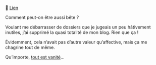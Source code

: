 🔗 [Lien](https://www.ralentirtravaux.com/le_blog/le-miserable/) 

Comment peut-on être aussi bête ?

Voulant me débarrasser de dossiers que je jugeais un peu hâtivement inutiles, j’ai supprimé la quasi totalité de mon blog. Rien que ça !

Évidemment, cela n’avait pas d’autre valeur qu’affective, mais ça me chagrine tout de même.

Qu’importe, [tout est vanité](http://www.ralentirtravaux.com/lettres/sequences/quatrieme/vanites/vanites.php)…